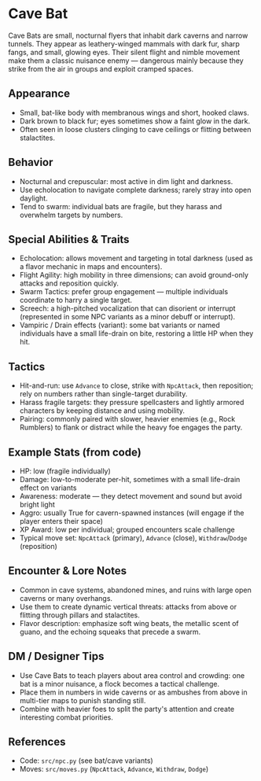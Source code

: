 # Cave Bat
Cave Bats are small, nocturnal flyers that inhabit dark caverns and narrow tunnels. They appear as leathery-winged mammals with dark fur, sharp fangs, and small, glowing eyes. Their silent flight and nimble movement make them a classic nuisance enemy — dangerous mainly because they strike from the air in groups and exploit cramped spaces.

## Appearance
- Small, bat-like body with membranous wings and short, hooked claws.
- Dark brown to black fur; eyes sometimes show a faint glow in the dark.
- Often seen in loose clusters clinging to cave ceilings or flitting between stalactites.

## Behavior
- Nocturnal and crepuscular: most active in dim light and darkness.
- Use echolocation to navigate complete darkness; rarely stray into open daylight.
- Tend to swarm: individual bats are fragile, but they harass and overwhelm targets by numbers.

## Special Abilities & Traits
- Echolocation: allows movement and targeting in total darkness (used as a flavor mechanic in maps and encounters).
- Flight Agility: high mobility in three dimensions; can avoid ground-only attacks and reposition quickly.
- Swarm Tactics: prefer group engagement — multiple individuals coordinate to harry a single target.
- Screech: a high-pitched vocalization that can disorient or interrupt (represented in some NPC variants as a minor debuff or interrupt).
- Vampiric / Drain effects (variant): some bat variants or named individuals have a small life-drain on bite, restoring a little HP when they hit.

## Tactics
- Hit-and-run: use `Advance` to close, strike with `NpcAttack`, then reposition; rely on numbers rather than single-target durability.
- Harass fragile targets: they pressure spellcasters and lightly armored characters by keeping distance and using mobility.
- Pairing: commonly paired with slower, heavier enemies (e.g., Rock Rumblers) to flank or distract while the heavy foe engages the party.

## Example Stats (from code)
- HP: low (fragile individually)
- Damage: low-to-moderate per-hit, sometimes with a small life-drain effect on variants
- Awareness: moderate — they detect movement and sound but avoid bright light
- Aggro: usually True for cavern-spawned instances (will engage if the player enters their space)
- XP Award: low per individual; grouped encounters scale challenge
- Typical move set: `NpcAttack` (primary), `Advance` (close), `Withdraw`/`Dodge` (reposition)

## Encounter & Lore Notes
- Common in cave systems, abandoned mines, and ruins with large open caverns or many overhangs.
- Use them to create dynamic vertical threats: attacks from above or flitting through pillars and stalactites.
- Flavor description: emphasize soft wing beats, the metallic scent of guano, and the echoing squeaks that precede a swarm.

## DM / Designer Tips
- Use Cave Bats to teach players about area control and crowding: one bat is a minor nuisance, a flock becomes a tactical challenge.
- Place them in numbers in wide caverns or as ambushes from above in multi-tier maps to punish standing still.
- Combine with heavier foes to split the party's attention and create interesting combat priorities.

## References
- Code: `src/npc.py` (see bat/cave variants)
- Moves: `src/moves.py` (`NpcAttack`, `Advance`, `Withdraw`, `Dodge`)
```
